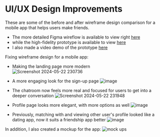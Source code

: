 # UI/UX Design Improvements
These are some of the before and after wireframe design comparison for a mobile app that helps users make friends.

- The more detailed Figma wireflow is available to view right [here](https://www.figma.com/design/NH5NypHMzAM1o22kiRNjVH/before-%26-after-comparison?node-id=3-63&t=HfRIfJjBH6kIc4eF-1)
- while the high-fidelity prototype is available to view [here](https://www.figma.com/proto/NH5NypHMzAM1o22kiRNjVH/before-%26-after-comparison?node-id=10-49&t=WKwU1M1ic3VSRPa1-1&scaling=scale-down&page-id=3%3A63&starting-point-node-id=10%3A49)
- I also made a video demo of the prototype [here](https://www.youtube.com/watch?v=nUmIhww26oY&feature=youtu.be)

Fixing wireframe design for a mobile app:
- Making the landing page more modern
![Screenshot 2024-05-22 230736](https://github.com/ggraciela/WorkInProgress/assets/94437215/4b98f8c8-794c-4637-b384-08819ebcf753)

- A more engaging look for the sign-up page
![image](https://github.com/ggraciela/UI-UX_Design/assets/94437215/d054b9a8-255f-4543-89fd-980fee4d7248)

- The chatroom now feels more real and focused for users to get into a deeper conversation
![Screenshot 2024-05-22 231948](https://github.com/ggraciela/WorkInProgress/assets/94437215/179dcde8-a91d-463c-8671-d378609329b5)

- Profile page looks more elegant, with more options as well
![image](https://github.com/ggraciela/UI-UX_Design/assets/94437215/0d8c52c3-fa84-41a1-9e3a-78f314006fb0)


- Previously, matching with and viewing other user's profile looked like a dating app, now it suits a friendship app better
![image](https://github.com/ggraciela/UI-UX_Design/assets/94437215/cf41aa78-de24-44e9-a5b1-38880ee1e522)


In addition, I also created a mockup for the app:
![mock ups](https://github.com/ggraciela/UI-UX_Design/assets/94437215/67d3e851-80cb-4c64-b7ce-18d6df1d73ea)
